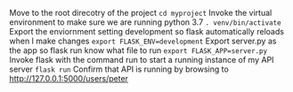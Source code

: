 Move to the root direcotry of the project
```cd myproject```
Invoke the virtual environment to make sure we are running python 3.7
```. venv/bin/activate```
Export the enviornment setting development so flask automatically reloads when I make changes
```export FLASK_ENV=development```
Export server.py as the app so flask run know what file to run
```export FLASK_APP=server.py```
Invoke flask with the command run to start a running instance of my API server
```flask run```
Confirm that API is running by browsing to http://127.0.0.1:5000/users/peter
